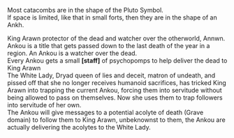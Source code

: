 Most catacombs are in the shape of the Pluto Symbol.  
If space is limited, like that in small forts, then they are in the shape of an Ankh.
 
King Arawn protector of the dead and watcher over the otherworld, Annwn.  
Ankou is a title that gets passed down to the last death of the year in a region. An Ankou is a watcher over the dead.  
Every Ankou gets a small **[staff]** of psychopomps to help deliver the dead to King Arawn  
The White Lady, Dryad queen of lies and deceit, matron of undeath, and pissed off that she no longer receives humanoid sacrifices, has tricked King Arawn into trapping the current Ankou, forcing them into servitude without being allowed to pass on themselves. Now she uses them to trap followers into servitude of her own.  
The Ankou will give messages to a potential acolyte of death (Grave domain) to follow them to King Arawn, unbeknownst to them, the Ankou are actually delivering the acolytes to the White Lady.
